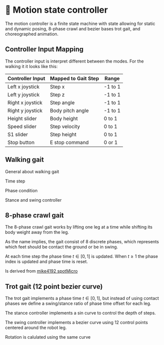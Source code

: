 # 🏁 Motion state controller

The motion controller is a finite state machine with state allowing for static and dynamic posing, 8-phase crawl and bezier bases trot gait, and choreographed animation.

## Controller Input Mapping

The controller input is interpret different between the modes. For the walking it it looks like this:

| Controller Input | Mapped to Gait Step | Range   |
| ---------------- | ------------------- | ------- |
| Left x joystick  | Step x              | -1 to 1 |
| Left y joystick  | Step z              | -1 to 1 |
| Right x joystick | Step angle          | -1 to 1 |
| Right y joystick | Body pitch angle    | -1 to 1 |
| Height slider    | Body height         | 0 to 1  |
| Speed slider     | Step velocity       | 0 to 1  |
| S1 slider        | Step height         | 0 to 1  |
| Stop button      | E stop command      | 0 or 1  |

<!-- ### Static and dynamic posing -->

## Walking gait

General about walking gait

Time step

Phase condition

Stance and swing controller

## 8-phase crawl gait

The 8-phase crawl gait works by lifting one leg at a time while shifting its body weight away from the leg.

As the name implies, the gait consist of 8 discrete phases, which represents which feet should be contact the ground or be in swing.

At each time step the phase time $t\in [0,1]$ is updated. When $t\geq 1$ the phase index is updated and phase time is reset.

Is derived from [mike4192 spotMicro](https://github.com/mike4192/spotMicro)

## Trot gait (12 point bezier curve)

The trot gait implements a phase time $t\in[0,1]$, but instead of using contact phases we define a swing/stance ratio of phase time offset for each leg.

The stance controller implements a sin curve to control the depth of steps.

The swing controller implements a bezier curve using 12 control points centered around the robot leg.

Rotation is calulated using the same curve
